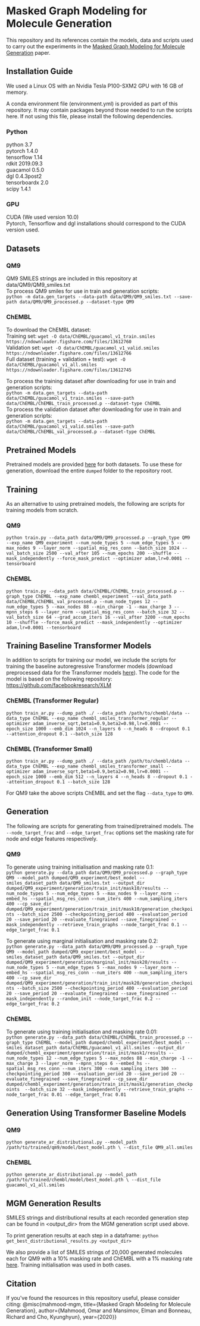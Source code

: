 # Masked Graph Modeling for Molecule Generation

This repository and its references contain the models, data and scripts used to carry out the experiments in the
[Masked Graph Modeling for Molecule Generation](https://chemrxiv.org/articles/preprint/Masked_Graph_Modeling_for_Molecule_Generation/13143167)
paper.

## Installation Guide

We used a Linux OS with an Nvidia Tesla P100-SXM2 GPU with 16 GB of memory.

A conda environment file (environment.yml) is provided as part of this repository. It may contain packages beyond those
needed to run the scripts here. If not using this file, please install the following dependencies.

### Python

python 3.7 \
pytorch 1.4.0 \
tensorflow 1.14 \
rdkit 2019.09.3 \
guacamol 0.5.0 \
dgl 0.4.3post2 \
tensorboardx 2.0 \
scipy 1.4.1

### GPU
CUDA (We used version 10.0) \
Pytorch, Tensorflow and dgl installations should correspond to the CUDA version used.

## Datasets
### QM9
QM9 SMILES strings are included in this repository at data/QM9/QM9_smiles.txt \
To process QM9 smiles for use in train and generation scripts:\
`python -m data.gen_targets --data-path data/QM9/QM9_smiles.txt --save-path data/QM9/QM9_processed.p --dataset-type QM9`
### ChEMBL
To download the ChEMBL dataset:\
Training set: `wget -O data/ChEMBL/guacamol_v1_train.smiles https://ndownloader.figshare.com/files/13612760`\
Validation set: `wget -O data/ChEMBL/guacamol_v1_valid.smiles https://ndownloader.figshare.com/files/13612766`\
Full dataset (training + validation + test): `wget -O data/ChEMBL/guacamol_v1_all.smiles https://ndownloader.figshare.com/files/13612745`

To process the training dataset after downloading for use in train and generation scripts:\
`python -m data.gen_targets --data-path data/ChEMBL/guacamol_v1_train.smiles
--save-path data/ChEMBL/ChEMBL_train_processed.p --dataset-type ChEMBL`\
To process the validation dataset after downloading for use in train and generation scripts:\
`python -m data.gen_targets --data-path data/ChEMBL/guacamol_v1_valid.smiles
--save-path data/ChEMBL/ChEMBL_val_processed.p --dataset-type ChEMBL`

## Pretrained Models
Pretrained models are provided
[here](https://drive.google.com/drive/folders/1J-DvXcUGjyeDbs_08c08vAuVMTViEofP?usp=sharing) for both datasets.
To use these for generation, download the entire `dumped` folder to the repository root.

## Training
As an alternative to using pretrained models, the following are scripts for training models from scratch.

### QM9
`python train.py --data_path data/QM9/QM9_processed.p --graph_type QM9 --exp_name QM9_experiment
--num_node_types 5 --num_edge_types 5 --max_nodes 9 --layer_norm --spatial_msg_res_conn
--batch_size 1024 --val_batch_size 2500 --val_after 105 --num_epochs 200 --shuffle
--mask_independently --force_mask_predict --optimizer adam,lr=0.0001 --tensorboard`

### ChEMBL
`python train.py --data_path data/ChEMBL/ChEMBL_train_processed.p --graph_type ChEMBL --exp_name chembl_experiment
--val_data_path data/ChEMBL/ChEMBL_val_processed.p --num_node_types 12 --num_edge_types 5 --max_nodes 88
--min_charge -1 --max_charge 3 --mpnn_steps 6 --layer_norm --spatial_msg_res_conn --batch_size 32 --val_batch_size 64
--grad_accum_iters 16 --val_after 3200 --num_epochs 10 --shuffle --force_mask_predict --mask_independently
--optimizer adam,lr=0.0001 --tensorboard`

## Training Baseline Transformer Models
In addition to scripts for training our model, we include the scripts for training the baseline autoregressive
Transformer models (download preprocessed data for the Transformer models
[here](https://drive.google.com/drive/folders/16PDJlpI1HnTy-D7ZnUX-_VkEBqpcM093?usp=sharing)). The code for the model
is based on the following repository: https://github.com/facebookresearch/XLM

### ChEMBL (Transformer Regular)

`python train_ar.py --dump_path ./ --data_path /path/to/chembl/data --data_type ChEMBL --exp_name chembl_smiles_transformer_regular --optimizer adam_inverse_sqrt,beta1=0.9,beta2=0.98,lr=0.0001 --epoch_size 1000 --emb_dim 1024 --n_layers 6 --n_heads 8 --dropout 0.1 --attention_dropout 0.1 --batch_size 128 `

### ChEMBL (Transformer Small)

`python train_ar.py --dump_path ./ --data_path /path/to/chembl/data --data_type ChEMBL --exp_name chembl_smiles_transformer_small --optimizer adam_inverse_sqrt,beta1=0.9,beta2=0.98,lr=0.0001 --epoch_size 1000 --emb_dim 512 --n_layers 4 --n_heads 8 --dropout 0.1 --attention_dropout 0.1 --batch_size 128`

For QM9 take the above scripts ChEMBL and set the flag `--data_type` to `QM9`.

## Generation
The following are scripts for generating from trained/pretrained models.
The `--node_target_frac` and `--edge_target_frac` options set the masking rate for node and edge features respectively.

### QM9

To generate using training initialisation and masking rate 0.1:\
`python generate.py --data_path data/QM9/QM9_processed.p --graph_type QM9
--model_path dumped/QM9_experiment/best_model --smiles_dataset_path data/QM9_smiles.txt
--output_dir dumped/QM9_experiment/generation/train_init/mask10/results
--num_node_types 5 --num_edge_types 5 --max_nodes 9 --layer_norm --embed_hs --spatial_msg_res_conn
--num_iters 400 --num_sampling_iters 400
--cp_save_dir dumped/QM9_experiment/generation/train_init/mask10/generation_checkpoints --batch_size 2500
--checkpointing_period 400 --evaluation_period 20 --save_period 20 --evaluate_finegrained --save_finegrained
--mask_independently --retrieve_train_graphs --node_target_frac 0.1 --edge_target_frac 0.1`

To generate using marginal initialisation and masking rate 0.2:\
`python generate.py --data_path data/QM9/QM9_processed.p --graph_type QM9
--model_path dumped/QM9_experiment/best_model --smiles_dataset_path data/QM9_smiles.txt
--output_dir dumped/QM9_experiment/generation/marginal_init/mask20/results
--num_node_types 5 --num_edge_types 5 --max_nodes 9 --layer_norm --embed_hs --spatial_msg_res_conn
--num_iters 400 --num_sampling_iters 400
--cp_save_dir dumped/QM9_experiment/generation/train_init/mask20/generation_checkpoints --batch_size 2500
--checkpointing_period 400 --evaluation_period 20 --save_period 20 --evaluate_finegrained --save_finegrained
--mask_independently --random_init --node_target_frac 0.2 --edge_target_frac 0.2`

### ChEMBL

To generate using training initialisation and masking rate 0.01:\
`python generate.py --data_path data/ChEMBL/ChEMBL_train_processed.p --graph_type ChEMBL
--model_path dumped/chembl_experiment/best_model --smiles_dataset_path data/ChEMBL/guacamol_v1_all.smiles
--output_dir dumped/chembl_experiment/generation/train_init/mask1/results
--num_node_types 12 --num_edge_types 5 --max_nodes 88 --min_charge -1 --max_charge 3 --layer_norm --mpnn_steps 6
--embed_hs --spatial_msg_res_conn
--num_iters 300 --num_sampling_iters 300
--checkpointing_period 300 --evaluation_period 20 --save_period 20 --evaluate_finegrained --save_finegrained
--cp_save_dir dumped/chembl_experiment/generation/train_init/mask1/generation_checkpoints  --batch_size 32
--mask_independently --retrieve_train_graphs --node_target_frac 0.01 --edge_target_frac 0.01`

## Generation Using Transformer Baseline Models

### QM9

`python generate_ar_distributional.py --model_path /path/to/trained/qm9/model/best_model.pth \
  --dist_file QM9_all.smiles`

### ChEMBL

`python generate_ar_distributional.py --model_path /path/to/trained/chembl/model/best_model.pth \
  --dist_file guacamol_v1_all.smiles`


## MGM Generation Results
SMILES strings and distributional results at each recorded generation step can be found in <output_dir> from the
MGM generation script used above.

To print generation results at each step in a dataframe:
`python get_best_distributional_results.py <output_dir>`

We also provide a list of SMILES strings of 20,000 generated molecules each for QM9 with a 10% masking rate and ChEMBL 
with a 1% masking rate [here](https://drive.google.com/drive/folders/1SiOLr3RVr7wcgXUuGoPRn1I-iTwcn2k6?usp=sharing).
Training initialisation was used in both cases.

## Citation
If you've found the resources in this repository useful, please consider citing:
@misc{mahmood-mgm, title={Masked Graph Modeling for Molecule Generation}, author={Mahmood, Omar and Mansimov, Elman and Bonneau, Richard and Cho, Kyunghyun}, year={2020}} 